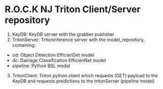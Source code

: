 # R.O.C.K NJ Triton Client/Server repository 

1. KeyDB: KeyDB server with the grabber publisher
2. TritonServer: Tritoninference server with the model_repository, containing:
  - od: Object Detection EfficienDet model
  - dc: Damage Classification EfficienNet model 
  - pipeline: Python BSL model

3. TritonClient: Triton python client which requests (GET) payload to the KeyDB and requests predictions to the tritonServer (pipeline model)

